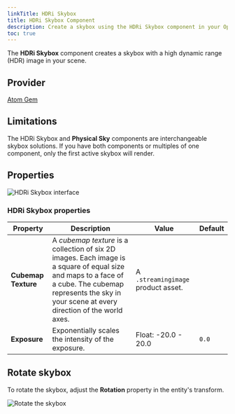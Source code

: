 ```yaml
---
linkTitle: HDRi Skybox
title: HDRi Skybox Component
description: Create a skybox using the HDRi Skybox component in your Open 3D Engine (O3DE) project. 
toc: true
---
```


The **HDRi Skybox** component creates a skybox with a high dynamic range (HDR) image in your scene.


## Provider

[Atom Gem](/docs/user-guide/gems/reference/rendering/atom/atom/)


## Limitations

The HDRi Skybox and **Physical Sky** components are interchangeable skybox solutions. If you have both components or multiples of one component, only the first active skybox will render.


## Properties

![HDRi Skybox interface](/images/user-guide/components/reference/atom/hdri-skybox-component-ui.png)


### HDRi Skybox properties

| Property | Description | Value | Default |
| - | - | - | - |
| **Cubemap Texture** | A *cubemap texture* is a collection of six 2D images. Each image is a square of equal size and maps to a face of a cube. The cubemap represents the sky in your scene at every direction of the world axes. | A `.streamingimage` product asset. |  |
| **Exposure** | Exponentially scales the intensity of the exposure. | Float: -20.0 - 20.0 | `0.0` |


## Rotate skybox

To rotate the skybox, adjust the **Rotation** property in the entity's transform.

![Rotate the skybox](/images/user-guide/components/reference/atom/hdri-skybox/hdri-skybox-rotate.png)
